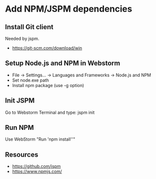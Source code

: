Add NPM/JSPM dependencies
====================

Install Git client
------------------
Needed by jspm.
- https://git-scm.com/download/win

Setup Node.js and NPM in Webstorm
---------------------------------
- File -> Settings... -> Languages and Frameworks -> Node.js and NPM
- Set node.exe path
- Install npm package (use -g option)

Init JSPM
---------
Go to Webstorm Terminal and type:
jspm init

Run NPM
-------
Use WebStorm "Run 'npm install''"

Resources
---------
- https://github.com/jspm
- https://www.npmjs.com/



